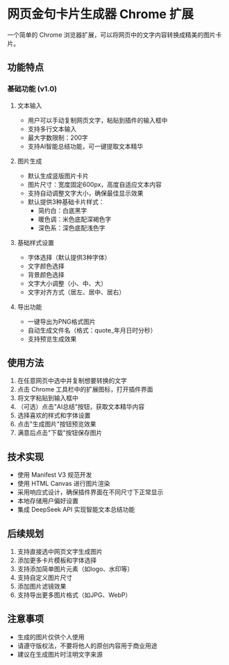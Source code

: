 # 网页金句卡片生成器 Chrome 扩展

一个简单的 Chrome 浏览器扩展，可以将网页中的文字内容转换成精美的图片卡片。

## 功能特点

### 基础功能 (v1.0)
1. 文本输入
   - 用户可以手动复制网页文字，粘贴到插件的输入框中
   - 支持多行文本输入
   - 最大字数限制：200字
   - 支持AI智能总结功能，可一键提取文本精华

2. 图片生成
   - 默认生成竖版图片卡片
   - 图片尺寸：宽度固定600px，高度自适应文本内容
   - 支持自动调整文字大小，确保最佳显示效果
   - 默认提供3种基础卡片样式：
     * 简约白：白底黑字
     * 暖色调：米色底配深褐色字
     * 深色系：深色底配浅色字

3. 基础样式设置
   - 字体选择（默认提供3种字体）
   - 文字颜色选择
   - 背景颜色选择
   - 文字大小调整（小、中、大）
   - 文字对齐方式（居左、居中、居右）

4. 导出功能
   - 一键导出为PNG格式图片
   - 自动生成文件名（格式：quote_年月日时分秒）
   - 支持预览生成效果

## 使用方法
1. 在任意网页中选中并复制想要转换的文字
2. 点击 Chrome 工具栏中的扩展图标，打开插件界面
3. 将文字粘贴到输入框中
4. （可选）点击"AI总结"按钮，获取文本精华内容
5. 选择喜欢的样式和字体设置
6. 点击"生成图片"按钮预览效果
7. 满意后点击"下载"按钮保存图片

## 技术实现
- 使用 Manifest V3 规范开发
- 使用 HTML Canvas 进行图片渲染
- 采用响应式设计，确保插件界面在不同尺寸下正常显示
- 本地存储用户偏好设置
- 集成 DeepSeek API 实现智能文本总结功能

## 后续规划
1. 支持直接选中网页文字生成图片
2. 添加更多卡片模板和字体选择
3. 支持添加简单图片元素（如logo、水印等）
4. 支持自定义图片尺寸
5. 添加图片滤镜效果
6. 支持导出更多图片格式（如JPG、WebP）

## 注意事项
- 生成的图片仅供个人使用
- 请遵守版权法，不要将他人的原创内容用于商业用途
- 建议在生成图片时注明文字来源